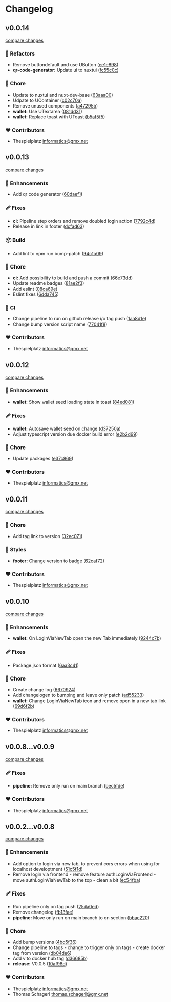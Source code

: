 # Changelog


## v0.0.14

[compare changes](https://github.com/thespielplatz/foos-tsp-tools/compare/v0.0.13...v0.0.14)

### 💅 Refactors

- Remove buttondefault and use UButton ([ee1e898](https://github.com/thespielplatz/foos-tsp-tools/commit/ee1e898))
- **qr-code-generator:** Update ui to nuxtui ([fc55c0c](https://github.com/thespielplatz/foos-tsp-tools/commit/fc55c0c))

### 🏡 Chore

- Update to nuxtui and nuxt-dev-base ([63aaa00](https://github.com/thespielplatz/foos-tsp-tools/commit/63aaa00))
- Udpate to UContainer ([c02c70a](https://github.com/thespielplatz/foos-tsp-tools/commit/c02c70a))
- Remove unused components ([a47295b](https://github.com/thespielplatz/foos-tsp-tools/commit/a47295b))
- **wallet:** Use UTextarea ([081dd31](https://github.com/thespielplatz/foos-tsp-tools/commit/081dd31))
- **wallet:** Replace toast with UToast ([b5af5f5](https://github.com/thespielplatz/foos-tsp-tools/commit/b5af5f5))

### ❤️ Contributors

- Thespielplatz <informatics@gmx.net>

## v0.0.13

[compare changes](https://github.com/thespielplatz/foos-tsp-tools/compare/v0.0.12...v0.0.13)

### 🚀 Enhancements

- Add qr code generator ([60daef1](https://github.com/thespielplatz/foos-tsp-tools/commit/60daef1))

### 🩹 Fixes

- **ci:** Pipeline step orders and remove doubled login action ([7792c4d](https://github.com/thespielplatz/foos-tsp-tools/commit/7792c4d))
- Release in link in footer ([dcfad63](https://github.com/thespielplatz/foos-tsp-tools/commit/dcfad63))

### 📦 Build

- Add lint to npm run bump-patch ([94c1b09](https://github.com/thespielplatz/foos-tsp-tools/commit/94c1b09))

### 🏡 Chore

- **ci:** Add possibility to build and push a commit ([66e73dd](https://github.com/thespielplatz/foos-tsp-tools/commit/66e73dd))
- Update readme badges ([81ae2f3](https://github.com/thespielplatz/foos-tsp-tools/commit/81ae2f3))
- Add eslint ([08ca69e](https://github.com/thespielplatz/foos-tsp-tools/commit/08ca69e))
- Eslint fixes ([6dda745](https://github.com/thespielplatz/foos-tsp-tools/commit/6dda745))

### 🤖 CI

- Change pipeline to run on github release i/o tag push ([1aa8d1e](https://github.com/thespielplatz/foos-tsp-tools/commit/1aa8d1e))
- Change bump version script name ([77041f8](https://github.com/thespielplatz/foos-tsp-tools/commit/77041f8))

### ❤️ Contributors

- Thespielplatz <informatics@gmx.net>

## v0.0.12

[compare changes](https://github.com/thespielplatz/foos-tsp-tools/compare/v0.0.11...v0.0.12)

### 🚀 Enhancements

- **wallet:** Show wallet seed loading state in toast ([84ed081](https://github.com/thespielplatz/foos-tsp-tools/commit/84ed081))

### 🩹 Fixes

- **wallet:** Autosave wallet seed on change ([d37250a](https://github.com/thespielplatz/foos-tsp-tools/commit/d37250a))
- Adjust typescript version due docker build error ([e2b2d99](https://github.com/thespielplatz/foos-tsp-tools/commit/e2b2d99))

### 🏡 Chore

- Update packages ([e37c869](https://github.com/thespielplatz/foos-tsp-tools/commit/e37c869))

### ❤️ Contributors

- Thespielplatz <informatics@gmx.net>

## v0.0.11

[compare changes](https://github.com/thespielplatz/foos-tsp-tools/compare/v0.0.10...v0.0.11)

### 🏡 Chore

- Add tag link to version ([32ec071](https://github.com/thespielplatz/foos-tsp-tools/commit/32ec071))

### 🎨 Styles

- **footer:** Change version to badge ([62caf72](https://github.com/thespielplatz/foos-tsp-tools/commit/62caf72))

### ❤️ Contributors

- Thespielplatz <informatics@gmx.net>

## v0.0.10

[compare changes](https://github.com/thespielplatz/foos-tsp-tools/compare/v0.0.9...v0.0.10)

### 🚀 Enhancements

- **wallet:** On LoginViaNewTab open the new Tab immediately ([9244c7b](https://github.com/thespielplatz/foos-tsp-tools/commit/9244c7b))

### 🩹 Fixes

- Package.json format ([6aa3c41](https://github.com/thespielplatz/foos-tsp-tools/commit/6aa3c41))

### 🏡 Chore

- Create change log ([6670924](https://github.com/thespielplatz/foos-tsp-tools/commit/6670924))
- Add changelogen to bumping and leave only patch ([ad55233](https://github.com/thespielplatz/foos-tsp-tools/commit/ad55233))
- **wallet:** Change LoginViaNewTab icon and remove open in a new tab link ([69d6f2b](https://github.com/thespielplatz/foos-tsp-tools/commit/69d6f2b))

### ❤️ Contributors

- Thespielplatz <informatics@gmx.net>

## v0.0.8...v0.0.9

[compare changes](https://github.com/thespielplatz/foos-tsp-tools/compare/v0.0.8...v0.0.9)

### 🩹 Fixes

- **pipeline:** Remove only run on main branch ([bec5fde](https://github.com/thespielplatz/foos-tsp-tools/commit/bec5fde))

### ❤️ Contributors

- Thespielplatz <informatics@gmx.net>

## v0.0.2...v0.0.8

[compare changes](https://github.com/thespielplatz/foos-tsp-tools/compare/v0.0.2...v0.0.8)

### 🚀 Enhancements

- Add option to login via new tab, to prevent cors errors when using for localhost developtment ([51c5f1d](https://github.com/thespielplatz/foos-tsp-tools/commit/51c5f1d))
- Remove login via frontend - remove feature authLoginViaFrontend - move authLoginViaNewTab to the top - clean a bit ([ec54fba](https://github.com/thespielplatz/foos-tsp-tools/commit/ec54fba))

### 🩹 Fixes

- Run pipeline only on tag push ([25da0ed](https://github.com/thespielplatz/foos-tsp-tools/commit/25da0ed))
- Remove changelog ([fb13fae](https://github.com/thespielplatz/foos-tsp-tools/commit/fb13fae))
- **pipeline:** Move only run on main branch to on section ([bbac220](https://github.com/thespielplatz/foos-tsp-tools/commit/bbac220))

### 🏡 Chore

- Add bump versions ([4bd5f36](https://github.com/thespielplatz/foos-tsp-tools/commit/4bd5f36))
- Change pipeline to tags - change to trigger only on tags - create docker tag from version ([db04de6](https://github.com/thespielplatz/foos-tsp-tools/commit/db04de6))
- Add v to docker hub tag ([d36685b](https://github.com/thespielplatz/foos-tsp-tools/commit/d36685b))
- **release:** V0.0.5 ([10af98d](https://github.com/thespielplatz/foos-tsp-tools/commit/10af98d))

### ❤️ Contributors

- Thespielplatz <informatics@gmx.net>
- Thomas Schagerl <thomas.schagerl@gmx.net>

